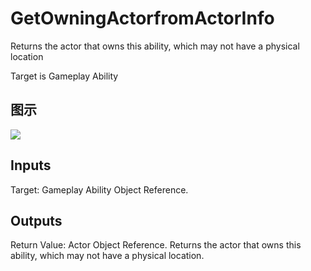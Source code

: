# GetOwningActorfromActorInfo

Returns the actor that owns this ability, which may not have a physical location

Target is Gameplay Ability

## 图示

![]($-20221218-17321600.png)

## Inputs

Target: Gameplay Ability Object Reference.  

## Outputs

Return Value: Actor Object Reference. Returns the actor that owns this ability, which may not have a physical location.

